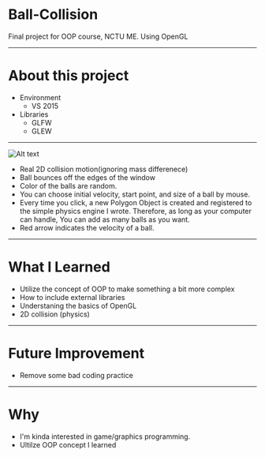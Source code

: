# Ball-Collision
Final project for OOP course, NCTU ME.
Using OpenGL
******
# About this project
  
- Environment
     - VS 2015
- Libraries
     - GLFW
     - GLEW

******


![Alt text](https://github.com/Sciencethebird/Collision/blob/master/collision_demo_1.PNG)
- Real 2D collision motion(ignoring mass differenece)
- Ball bounces off the edges of the window
- Color of the balls are random.
- You can choose initial velocity, start point, and size of a ball by mouse.
- Every time you click, a new Polygon Object is created and registered to the simple physics engine I wrote. Therefore, as long as your computer can handle, You can add as many balls as you want.
- Red arrow indicates the velocity of a ball.

****
# What I Learned 
- Utilize the concept of OOP to make something a bit more complex
- How to include external libraries
- Understaning the basics of OpenGL
- 2D collision (physics)

****
# Future Improvement
- Remove some bad coding practice
****
# Why
- I'm kinda interested in game/graphics programming. 
- Ultilze OOP concept I learned
